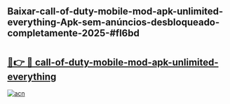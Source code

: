 ## Baixar-call-of-duty-mobile-mod-apk-unlimited-everything-Apk-sem-anúncios-desbloqueado-completamente-2025-#fl6bd

# <h2><a href="https://ainizakaria.my?title=call-of-duty-mobile-mod-apk-unlimited-everything&ref=22M">🔗👉 🔴 call-of-duty-mobile-mod-apk-unlimited-everything</a></h2>

[![acn](https://github.com/user-attachments/assets/0f9c940e-d8b0-45ae-aac7-cd30a18b3e1c)](https://ainizakaria.my?title=call-of-duty-mobile-mod-apk-unlimited-everything&ref=22M)

